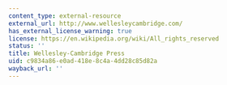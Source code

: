 ```yaml
---
content_type: external-resource
external_url: http://www.wellesleycambridge.com/
has_external_license_warning: true
license: https://en.wikipedia.org/wiki/All_rights_reserved
status: ''
title: Wellesley-Cambridge Press
uid: c9834a86-e0ad-418e-8c4a-4dd28c85d82a
wayback_url: ''
---
```

